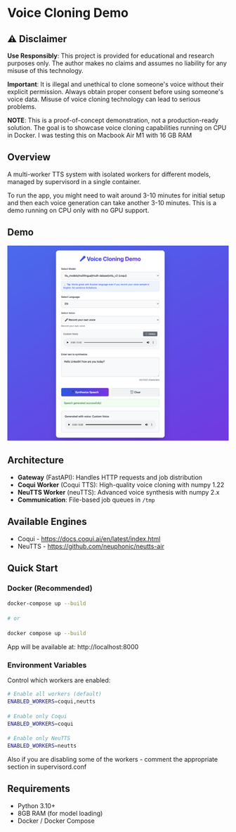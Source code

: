 # Voice Cloning Demo

## ⚠️ Disclaimer

**Use Responsibly**: This project is provided for educational and research purposes only. The author makes no claims and assumes no liability for any misuse of this technology. 

**Important**: It is illegal and unethical to clone someone's voice without their explicit permission. Always obtain proper consent before using someone's voice data. Misuse of voice cloning technology can lead to serious problems.

**NOTE**: This is a proof-of-concept demonstration, not a production-ready solution. The goal is to showcase voice cloning capabilities running on CPU in Docker. I was testing this on Macbook Air M1 with 16 GB RAM

## Overview

A multi-worker TTS system with isolated workers for different models, managed by supervisord in a single container.

To run the app, you might need to wait around 3-10 minutes for initial setup and then each voice generation can take another 3-10 minutes. This is a demo running on CPU only with no GPU support. 

## Demo

![Voice Cloning Demo](demo.png)

## Architecture

- **Gateway** (FastAPI): Handles HTTP requests and job distribution
- **Coqui Worker** (Coqui TTS): High-quality voice cloning with numpy 1.22
- **NeuTTS Worker** (neuTTS): Advanced voice synthesis with numpy 2.x
- **Communication**: File-based job queues in `/tmp`

## Available Engines

* Coqui - https://docs.coqui.ai/en/latest/index.html
* NeuTTS - https://github.com/neuphonic/neutts-air

## Quick Start

### Docker (Recommended)

```bash
docker-compose up --build

# or

docker compose up --build
```

App will be available at: http://localhost:8000

### Environment Variables

Control which workers are enabled:

```bash
# Enable all workers (default)
ENABLED_WORKERS=coqui,neutts

# Enable only Coqui
ENABLED_WORKERS=coqui

# Enable only NeuTTS
ENABLED_WORKERS=neutts
```

Also if you are disabling some of the workers - comment the appropriate section in supervisord.conf

## Requirements

- Python 3.10+
- 8GB RAM (for model loading)
- Docker / Docker Compose
